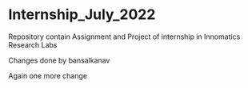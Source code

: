 # Internship_July_2022
Repository contain Assignment and Project of internship in Innomatics Research Labs


Changes done by bansalkanav

Again one more change